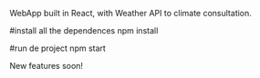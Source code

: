 WebApp built in React, with Weather API to climate consultation. 

#install all the dependences
npm install

#run de project
npm start

New features soon!